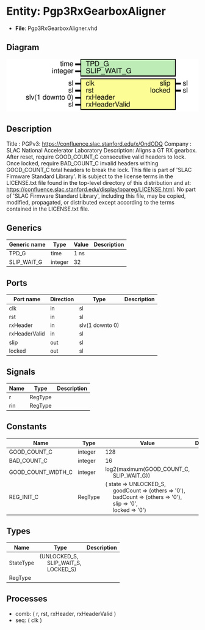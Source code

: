# Entity: Pgp3RxGearboxAligner

- **File**: Pgp3RxGearboxAligner.vhd
## Diagram

![Diagram](Pgp3RxGearboxAligner.svg "Diagram")
## Description

Title      : PGPv3: https://confluence.slac.stanford.edu/x/OndODQ
Company    : SLAC National Accelerator Laboratory
Description: Aligns a GT RX gearbox.
After reset, require GOOD_COUNT_C consecutive valid headers to lock.
Once locked, require BAD_COUNT_C invalid headers withing GOOD_COUNT_C
total headers to break the lock.
This file is part of 'SLAC Firmware Standard Library'.
It is subject to the license terms in the LICENSE.txt file found in the
top-level directory of this distribution and at:
   https://confluence.slac.stanford.edu/display/ppareg/LICENSE.html.
No part of 'SLAC Firmware Standard Library', including this file,
may be copied, modified, propagated, or distributed except according to
the terms contained in the LICENSE.txt file.
## Generics

| Generic name | Type    | Value | Description |
| ------------ | ------- | ----- | ----------- |
| TPD_G        | time    | 1 ns  |             |
| SLIP_WAIT_G  | integer | 32    |             |
## Ports

| Port name     | Direction | Type            | Description |
| ------------- | --------- | --------------- | ----------- |
| clk           | in        | sl              |             |
| rst           | in        | sl              |             |
| rxHeader      | in        | slv(1 downto 0) |             |
| rxHeaderValid | in        | sl              |             |
| slip          | out       | sl              |             |
| locked        | out       | sl              |             |
## Signals

| Name | Type    | Description |
| ---- | ------- | ----------- |
| r    | RegType |             |
| rin  | RegType |             |
## Constants

| Name               | Type    | Value                                                                                                                                                                                                                                                                                                     | Description |
| ------------------ | ------- | --------------------------------------------------------------------------------------------------------------------------------------------------------------------------------------------------------------------------------------------------------------------------------------------------------- | ----------- |
| GOOD_COUNT_C       | integer |  128                                                                                                                                                                                                                                                                                                      |             |
| BAD_COUNT_C        | integer |  16                                                                                                                                                                                                                                                                                                       |             |
| GOOD_COUNT_WIDTH_C | integer |  log2(maximum(GOOD_COUNT_C,<br><span style="padding-left:20px"> SLIP_WAIT_G))                                                                                                                                                                                                                             |             |
| REG_INIT_C         | RegType |  (       state     => UNLOCKED_S,<br><span style="padding-left:20px">       goodCount => (others => '0'),<br><span style="padding-left:20px">       badCount  => (others => '0'),<br><span style="padding-left:20px">       slip      => '0',<br><span style="padding-left:20px">       locked    => '0') |             |
## Types

| Name      | Type                                                                                                         | Description |
| --------- | ------------------------------------------------------------------------------------------------------------ | ----------- |
| StateType | (UNLOCKED_S,<br><span style="padding-left:20px"> SLIP_WAIT_S,<br><span style="padding-left:20px"> LOCKED_S)  |             |
| RegType   |                                                                                                              |             |
## Processes
- comb: ( r, rst, rxHeader, rxHeaderValid )
- seq: ( clk )
